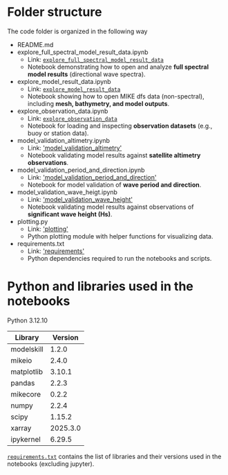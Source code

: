 # Folder structure
The code folder is organized in the following way

- README.md
- explore_full_spectral_model_result_data.ipynb
    + Link: [`explore_full_spectral_model_result_data`](explore_full_spectral_model_result_data.ipynb)
    + Notebook demonstrating how to open and analyze **full spectral model results** (directional wave spectra).  
- explore_model_result_data.ipynb
    + Link: [`explore_model_result_data`](explore_model_result_data.ipynb)
    + Notebook showing how to open MIKE dfs data (non-spectral), including **mesh, bathymetry, and model outputs**.  
- explore_observation_data.ipynb
    + Link: [`explore_observation_data`](explore_observation_data.ipynb)
    + Notebook for loading and inspecting **observation datasets** (e.g., buoy or station data).  
- model_validation_altimetry.ipynb
    + Link: ['model_validation_altimetry'](model_validation_altimetry.ipynb)
    + Notebook validating model results against **satellite altimetry observations**.  
- model_validation_period_and_direction.ipynb
    + Link: ['model_validation_period_and_direction'](model_validation_period_and_direction.ipynb)
    + Notebook for model validation of **wave period and direction**.  
- model_validation_wave_heigt.ipynb
    + Link: ['model_validation_wave_height'](model_validation_wave_height.ipynb)
    + Notebook validating model results against observations of **significant wave height (Hs)**.  
- plotting.py
    + Link: ['plotting'](plotting.py)
    + Python plotting module with helper functions for visualizing data.  
- requirements.txt
    + Link: ['requirements'](requirements.txt)
    + Python dependencies required to run the notebooks and scripts.  


# Python and libraries used in the notebooks

Python 3.12.10

Library | Version
--- | ---
modelskill | 1.2.0
mikeio | 2.4.0
matplotlib | 3.10.1
pandas | 2.2.3
mikecore | 0.2.2
numpy | 2.2.4
scipy | 1.15.2
xarray | 2025.3.0
ipykernel | 6.29.5

[`requirements.txt`](requirements.txt) contains the list of libraries and their versions used in the notebooks (excluding jupyter).
